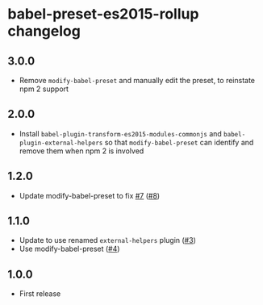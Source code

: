 # babel-preset-es2015-rollup changelog

## 3.0.0

* Remove `modify-babel-preset` and manually edit the preset, to reinstate npm 2 support

## 2.0.0

* Install `babel-plugin-transform-es2015-modules-commonjs` and `babel-plugin-external-helpers` so that `modify-babel-preset` can identify and remove them when npm 2 is involved

## 1.2.0

* Update modify-babel-preset to fix [#7](https://github.com/rollup/babel-preset-es2015-rollup/issues/7) ([#8](https://github.com/rollup/babel-preset-es2015-rollup/pull/8))

## 1.1.0

* Update to use renamed `external-helpers` plugin ([#3](https://github.com/rollup/babel-preset-es2015-rollup/pull/3))
* Use modify-babel-preset ([#4](https://github.com/rollup/babel-preset-es2015-rollup/pull/4))

## 1.0.0

* First release
